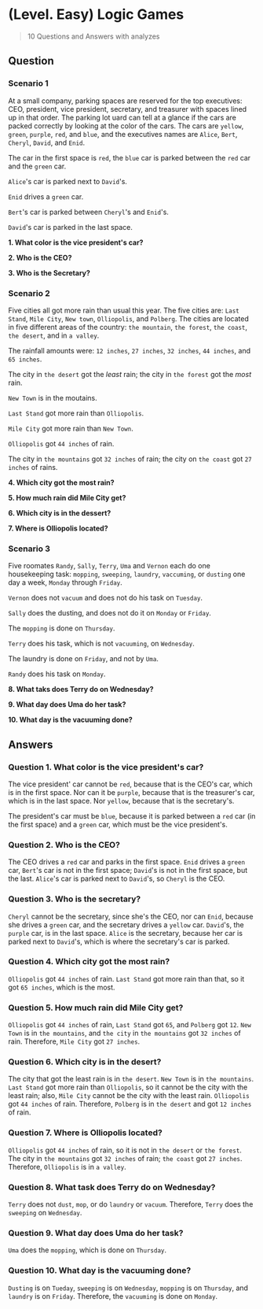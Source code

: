 # (Level. Easy) Logic Games

> 10 Questions and Answers with analyzes 

## Question

### Scenario 1
At a small company, parking spaces are reserved for the top executives: CEO, president, vice president, secretary, and treasurer with spaces lined up in that order. The parking lot uard can tell at a glance if the cars are packed correctly by looking at the color of the cars. The cars are `yellow`, `green`, `purple`, `red`, and `blue`, and the executives names are `Alice`, `Bert`, `Cheryl`, `David`, and `Enid`.

The car in the first space is `red`, the `blue` car is parked between the `red` car and the `green` car.

`Alice`'s car is parked next to `David`'s.

`Enid` drives a `green` car.

`Bert`'s car is parked between `Cheryl`'s and `Enid`'s.

`David`'s car is parked in the last space.


__1. What color is the vice president's car?__

__2. Who is the CEO?__

__3. Who is the Secretary?__


### Scenario 2
Five cities all got more rain than usual this year. The five cities are: `Last Stand`, `Mile City`, `New town`, `Olliopolis`, and `Polberg`. The cities are located in five different areas of the country: `the mountain`, `the forest`, `the coast`, `the desert`, and in `a valley`.

The rainfall amounts were: `12 inches`, `27 inches`, `32 inches`, `44 inches`, and `65 inches`.

The city in `the desert` got the *least* rain; the city in `the forest` got the *most* rain.

`New Town` is in the moutains.

`Last Stand` got more rain than `Olliopolis`.

`Mile City` got more rain than `New Town`.

`Olliopolis` got `44 inches` of rain.

The city in `the mountains` got `32 inches` of rain; the city on `the coast` got `27 inches` of rains.

__4. Which city got the most rain?__

__5. How much rain did Mile City get?__

__6. Which city is in the dessert?__

__7. Where is Olliopolis located?__


### Scenario 3
Five roomates `Randy`, `Sally`, `Terry`, `Uma` and `Vernon` each do one housekeeping task: `mopping`, `sweeping`, `laundry`, `vaccuming`, or `dusting` one day a week, `Monday` through `Friday`.

`Vernon` does not `vacuum` and does not do his task on `Tuesday`.

`Sally` does the dusting, and does not do it on `Monday` or `Friday`.

The `mopping` is done on `Thursday`.

`Terry` does his task, which is not `vacuuming`, on `Wednesday`.

The laundry is done on `Friday`, and not by `Uma`.

`Randy` does his task on `Monday`.

__8. What taks does Terry do on Wednesday?__

__9. What day does Uma do her task?__

__10. What day is the vacuuming done?__



## Answers

### Question 1. What color is the vice president's car?
The vice president' car cannot be `red`, because that is the CEO's car, which is in the first space. Nor can it be `purple`, because that is the treasurer's car, which is in the last space. Nor `yellow`, because that is the secretary's.

The president's car must be `blue`, because it is parked between a `red` car (in the first space) and a `green` car, which must be the vice president's.

### Question 2. Who is the CEO?
The CEO drives a `red` car and parks in the first space. `Enid` drives a `green` car, `Bert`'s car is not in the first space; `David`'s is not in the first space, but the last. `Alice`'s car is parked next to `David`'s, so `Cheryl` is the CEO. 

### Question 3. Who is the secretary?
`Cheryl` cannot be the secretary, since she's the CEO, nor can `Enid`, because she drives a `green` car, and the secretary drives a `yellow` car. `David`'s, the `purple` car, is in the last space. `Alice` is the secretary, because her car is parked next to `David`'s, which is where the secretary's car is parked.

### Question 4. Which city got the most rain?
`Olliopolis` got `44 inches` of rain. `Last Stand` got more rain than that, so it got `65 inches`, which is the most.

### Question 5. How much rain did Mile City get?
`Olliopolis` got `44 inches` of rain, `Last Stand` got `65`, and `Polberg` got `12`. `New Town` is in `the mountains`, and `the city` in `the mountains` got `32 inches` of rain. Therefore, `Mile City` got `27 inches`. 

### Question 6. Which city is in the desert?
The city that got the least rain is in `the desert`. `New Town` is in `the mountains`. `Last Stand` got more rain than `Olliopolis`, so it cannot be the city with the least rain; also, `Mile City` cannot be the city with the least rain. `Olliopolis` got `44 inches` of rain. Therefore, `Polberg` is in `the desert` and got `12 inches` of rain.

### Question 7. Where is Olliopolis located?
`Olliopolis` got `44 inches` of rain, so it is not in `the desert` or `the forest`. The city in `the mountains` got `32 inches` of rain; `the coast` got `27 inches`. Therefore, `Olliopolis` is in `a valley`.

### Question 8. What task does Terry do on Wednesday?
`Terry` does not `dust`, `mop`, or do `laundry` or `vacuum`. Therefore, `Terry` does the `sweeping` on `Wednesday`.

### Question 9. What day does Uma do her task?
`Uma` does the `mopping`, which is done on `Thursday`.

### Question 10. What day is the vacuuming done?
`Dusting` is on `Tueday`, `sweeping` is on `Wednesday`, `mopping` is on `Thursday`, and `laundry` is on `Friday`. Therefore, the `vacuuming` is done on `Monday`.
